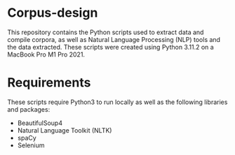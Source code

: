 # Corpus-design

This repository contains the Python scripts used to extract data and compile corpora, as well as Natural Language Processing (NLP) tools and the data extracted. These scripts were created using Python 3.11.2 on a MacBook Pro M1 Pro 2021.  

# Requirements 
These scripts require Python3 to run locally as well as the following libraries and packages:
- BeautifulSoup4
- Natural Language Toolkit (NLTK)
- spaCy
- Selenium

